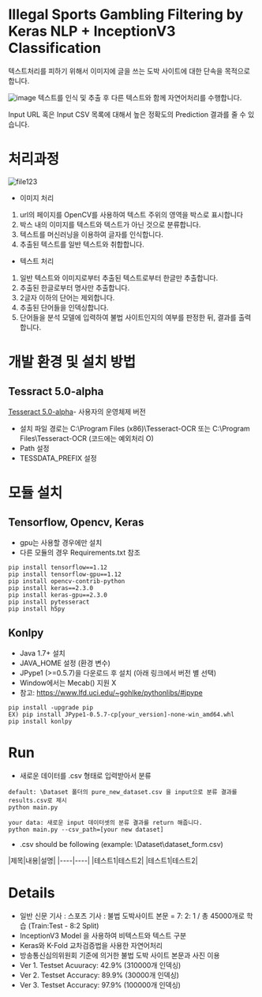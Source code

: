 # Illegal Sports Gambling Filtering by Keras NLP + InceptionV3 Classification
텍스트처리를 피하기 위해서 이미지에 글을 쓰는 도박 사이트에 대한 단속을 목적으로 합니다.

![image](https://user-images.githubusercontent.com/39071543/66269437-4d7e6680-e883-11e9-9051-820ac8556e4c.png)
텍스트를 인식 및 추출 후 다른 텍스트와 함께 자연어처리를 수행합니다.

Input URL 혹은 Input CSV 목록에 대해서 높은 정확도의 Prediction 결과를 줄 수 있습니다.

# 처리과정
  
![file123](https://user-images.githubusercontent.com/39071543/66269559-b6b2a980-e884-11e9-8038-1bf792acb6ca.PNG)  

* 이미지 처리  
1. url의  페이지를 OpenCV를 사용하여 텍스트 주위의 영역을  박스로 표시합니다  
2. 박스 내의 이미지를 텍스트와 텍스트가 아닌 것으로 분류합니다.  
3. 텍스트를 머신러닝을 이용하여 글자를 인식합니다.  
4. 추출된 텍스트를 일반 텍스트와 취합합니다.  

* 텍스트 처리  
1. 일반 텍스트와 이미지로부터 추출된 텍스트로부터 한글만 추출합니다.  
2. 추출된 한글로부터 명사만 추출합니다.  
3. 2글자 이하의 단어는 제외합니다.  
4. 추출된 단어들을 인덱싱합니다.  
5. 단어들을 분석 모델에 입력하여 불법 사이트인지의 여부를 판정한 뒤, 결과를 출력합니다.

# 개발 환경 및 설치 방법

## Tessract 5.0-alpha  
[Tesseract 5.0-alpha](https://github.com/UB-Mannheim/tesseract/wiki)- 사용자의 운영체제 버전   
* 설치 파일 경로는  C:\Program Files (x86)\Tesseract-OCR   또는 C:\Program Files\Tesseract-OCR  (코드에는 예외처리 O)
* Path 설정  
* TESSDATA_PREFIX 설정

# 모듈 설치  
## Tensorflow, Opencv, Keras
* gpu는 사용할 경우에만 설치
* 다른 모듈의 경우 Requirements.txt 참조
```
pip install tensorflow==1.12  
pip install tensorflow-gpu==1.12  
pip install opencv-contrib-python
pip install keras==2.3.0
pip install keras-gpu==2.3.0
pip install pytesseract
pip install h5py
```

## Konlpy  
* Java 1.7+ 설치
* JAVA_HOME 설정 (환경 변수)
* JPype1 (>=0.5.7)을 다운로드 후 설치 (아래 링크에서 버전 별 선택)
* Window에서는 Mecab() 지원 X
* 참고: https://www.lfd.uci.edu/~gohlke/pythonlibs/#jpype
```
pip install -upgrade pip
EX) pip install JPype1-0.5.7-cp[your_version]-none-win_amd64.whl
pip install konlpy
```

# Run
* 새로운 데이터를 .csv 형태로 입력받아서 분류
```
default: \Dataset 폴더의 pure_new_dataset.csv 을 input으로 분류 결과를 results.csv로 제시
python main.py

your data: 새로운 input 데이터셋의 분류 결과를 return 해줍니다.
python main.py --csv_path=[your new dataset]
```
* .csv should be following (example: \Dataset\dataset_form.csv)


|제목|내용|설명|
|----|----|
|테스트1|테스트2|
|테스트1|테스트2|

# Details  
* 일반 신문 기사 : 스포츠 기사 : 불법 도박사이트 본문 = 7: 2: 1 / 총 45000개로 학습 (Train:Test - 8:2 Split)
* InceptionV3 Model 을 사용하여 비텍스트와 텍스트 구분
* Keras와 K-Fold 교차검증법을 사용한 자연어처리
* 방송통신심의위원회 기준에 의거한 불법 도박 사이트 본문과 사진 이용
* Ver 1. Testset Acuuracy: 42.9% (310000개 인덱싱)
* Ver 2. Testset Accuracy: 89.9% (30000개 인덱싱)
* Ver 3. Testset Accuracy: 97.9% (100000개 인덱싱)
